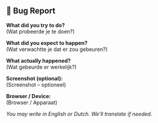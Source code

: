 ## 🐞 Bug Report

**What did you try to do?**  
(Wat probeerde je te doen?)

**What did you expect to happen?**  
(Wat verwachtte je dat er zou gebeuren?)

**What actually happened?**  
(Wat gebeurde er werkelijk?)

**Screenshot (optional):**  
(Screenshot – optioneel)

**Browser / Device:**  
(Browser / Apparaat)

*You may write in English or Dutch. We’ll translate if needed.*
